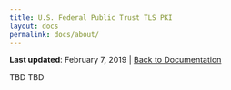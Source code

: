 ```yaml
---
title: U.S. Federal Public Trust TLS PKI
layout: docs
permalink: docs/about/
---
```


**Last updated**: February 7, 2019 \| [Back to Documentation]({{site.baseurl}}/docs/)

TBD TBD
